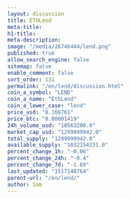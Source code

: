 ```yaml
---
layout: discussion
title: ETHLend
meta-title: 
h1-title: 
meta-description: 
image: "/media/16746444/lend.png"
published: true
allow_search_engine: false
sitemap: false
enable_comment: false
sort_order: 131
permalink: "/en/lend/discussion.html"
coin_a_symbol: "LEND"
coin_a_name: "EthLend"
coin_a_lower_case: "lend"
price_usd: "0.166761"
price_btc: "0.00001419"
24h_volume_usd: "10563200.0"
market_cap_usd: "1299999942.0"
total_supply: "1299999942.0"
available_supply: "1032154231.0"
percent_change_1h: "-0.06"
percent_change_24h: "-0.4"
percent_change_7d: "-1.69"
last_updated: "1517140764"
parent-url: "/en/lend/"
author: Sam
---
```


